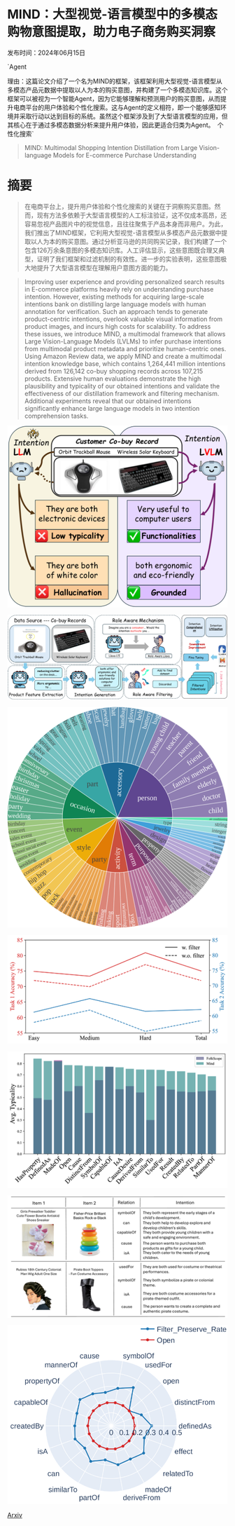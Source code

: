 # MIND：大型视觉-语言模型中的多模态购物意图提取，助力电子商务购买洞察

发布时间：2024年06月15日

`Agent

理由：这篇论文介绍了一个名为MIND的框架，该框架利用大型视觉-语言模型从多模态产品元数据中提取以人为本的购买意图，并构建了一个多模态知识库。这个框架可以被视为一个智能Agent，因为它能够理解和预测用户的购买意图，从而提升电商平台的用户体验和个性化搜索。这与Agent的定义相符，即一个能够感知环境并采取行动以达到目标的系统。虽然这个框架涉及到了大型语言模型的应用，但其核心在于通过多模态数据分析来提升用户体验，因此更适合归类为Agent。` `个性化搜索`

> MIND: Multimodal Shopping Intention Distillation from Large Vision-language Models for E-commerce Purchase Understanding

# 摘要

> 在电商平台上，提升用户体验和个性化搜索的关键在于洞察购买意图。然而，现有方法多依赖于大型语言模型的人工标注验证，这不仅成本高昂，还容易忽视产品图片中的视觉信息，且往往聚焦于产品本身而非用户。为此，我们推出了MIND框架，它利用大型视觉-语言模型从多模态产品元数据中提取以人为本的购买意图。通过分析亚马逊的共同购买记录，我们构建了一个包含126万余条意图的多模态知识库。人工评估显示，这些意图既合理又典型，证明了我们框架和过滤机制的有效性。进一步的实验表明，这些意图极大地提升了大型语言模型在理解用户意图方面的能力。

> Improving user experience and providing personalized search results in E-commerce platforms heavily rely on understanding purchase intention. However, existing methods for acquiring large-scale intentions bank on distilling large language models with human annotation for verification. Such an approach tends to generate product-centric intentions, overlook valuable visual information from product images, and incurs high costs for scalability. To address these issues, we introduce MIND, a multimodal framework that allows Large Vision-Language Models (LVLMs) to infer purchase intentions from multimodal product metadata and prioritize human-centric ones. Using Amazon Review data, we apply MIND and create a multimodal intention knowledge base, which contains 1,264,441 million intentions derived from 126,142 co-buy shopping records across 107,215 products. Extensive human evaluations demonstrate the high plausibility and typicality of our obtained intentions and validate the effectiveness of our distillation framework and filtering mechanism. Additional experiments reveal that our obtained intentions significantly enhance large language models in two intention comprehension tasks.

![MIND：大型视觉-语言模型中的多模态购物意图提取，助力电子商务购买洞察](../../../paper_images/2406.10701/x1.png)

![MIND：大型视觉-语言模型中的多模态购物意图提取，助力电子商务购买洞察](../../../paper_images/2406.10701/x2.png)

![MIND：大型视觉-语言模型中的多模态购物意图提取，助力电子商务购买洞察](../../../paper_images/2406.10701/x3.png)

![MIND：大型视觉-语言模型中的多模态购物意图提取，助力电子商务购买洞察](../../../paper_images/2406.10701/x4.png)

![MIND：大型视觉-语言模型中的多模态购物意图提取，助力电子商务购买洞察](../../../paper_images/2406.10701/x5.png)

![MIND：大型视觉-语言模型中的多模态购物意图提取，助力电子商务购买洞察](../../../paper_images/2406.10701/x6.png)

![MIND：大型视觉-语言模型中的多模态购物意图提取，助力电子商务购买洞察](../../../paper_images/2406.10701/x7.png)

[Arxiv](https://arxiv.org/abs/2406.10701)